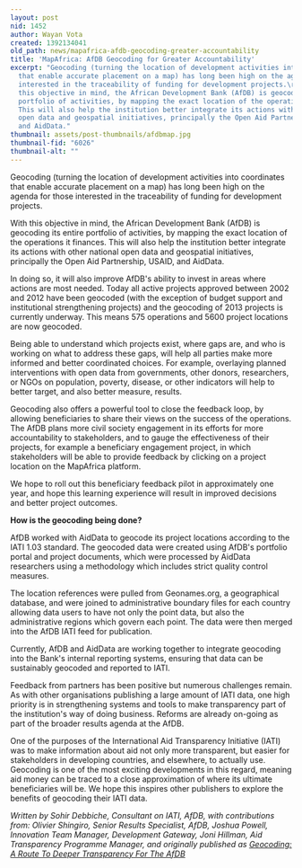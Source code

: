 ```yaml
---
layout: post
nid: 1452
author: Wayan Vota
created: 1392134041
old_path: news/mapafrica-afdb-geocoding-greater-accountability
title: 'MapAfrica: AfDB Geocoding for Greater Accountability'
excerpt: "Geocoding (turning the location of development activities into coordinates
  that enable accurate placement on a map) has long been high on the agenda for those
  interested in the traceability of funding for development projects.\r\n\r\nWith
  this objective in mind, the African Development Bank (AfDB) is geocoding its entire
  portfolio of activities, by mapping the exact location of the operations it finances.
  This will also help the institution better integrate its actions with other national
  open data and geospatial initiatives, principally the Open Aid Partnership, USAID,
  and AidData."
thumbnail: assets/post-thumbnails/afdbmap.jpg
thumbnail-fid: "6026"
thumbnail-alt: ""
---
```


Geocoding (turning the location of development activities into coordinates that enable accurate placement on a map) has long been high on the agenda for those interested in the traceability of funding for development projects.

With this objective in mind, the African Development Bank (AfDB) is geocoding its entire portfolio of activities, by mapping the exact location of the operations it finances. This will also help the institution better integrate its actions with other national open data and geospatial initiatives, principally the Open Aid Partnership, USAID, and AidData.

In doing so, it will also improve AfDB's ability to invest in areas where actions are most needed. Today all active projects approved between 2002 and 2012 have been geocoded (with the exception of budget support and institutional strengthening projects) and the geocoding of 2013 projects is currently underway. This means 575 operations and 5600 project locations are now geocoded.

Being able to understand which projects exist, where gaps are, and who is working on what to address these gaps, will help all parties make more informed and better coordinated choices. For example, overlaying planned interventions with open data from governments, other donors, researchers, or NGOs on population, poverty, disease, or other indicators will help to better target, and also better measure, results.

Geocoding also offers a powerful tool to close the feedback loop, by allowing beneficiaries to share their views on the success of the operations. The AfDB plans more civil society engagement in its efforts for more accountability to stakeholders, and to gauge the effectiveness of their projects, for example a beneficiary engagement project, in which stakeholders will be able to provide feedback by clicking on a project location on the MapAfrica platform.

We hope to roll out this beneficiary feedback pilot in approximately one year, and hope this learning experience will result in improved decisions and better project outcomes.

**How is the geocoding being done?**

AfDB worked with AidData to geocode its project locations according to the IATI 1.03 standard. The geocoded data were created using AfDB's portfolio portal and project documents, which were processed by AidData researchers using a methodology which includes strict quality control measures.

The location references were pulled from Geonames.org, a geographical database, and were joined to administrative boundary files for each country allowing data users to have not only the point data, but also the administrative regions which govern each point. The data were then merged into the AfDB IATI feed for publication.

Currently, AfDB and AidData are working together to integrate geocoding into the Bank's internal reporting systems, ensuring that data can be sustainably geocoded and reported to IATI.

Feedback from partners has been positive but numerous challenges remain. As with other organisations publishing a large amount of IATI data, one high priority is in strengthening systems and tools to make transparency part of the institution's way of doing business. Reforms are already on-going as part of the broader results agenda at the AfDB.

One of the purposes of the International Aid Transparency Initiative (IATI) was to make information about aid not only more transparent, but easier for stakeholders in developing countries, and elsewhere, to actually use. Geocoding is one of the most exciting developments in this regard, meaning aid money can be traced to a close approximation of where its ultimate beneficiaries will be. We hope this inspires other publishers to explore the benefits of geocoding their IATI data.

*Written by Sohir Debbiche, Consultant on IATI, AfDB, with contributions from: Olivier Shingiro, Senior Results Specialist, AfDB, Joshua Powell, Innovation Team Manager, Development Gateway, Joni Hillman, Aid Transparency Programme Manager, and originally published as [Geocoding: A Route To Deeper Transparency For The AfDB](http://www.afdb.org/en/news-and-events/article/geocoding-a-route-to-deeper-transparency-for-the-afdb-12620/)*

